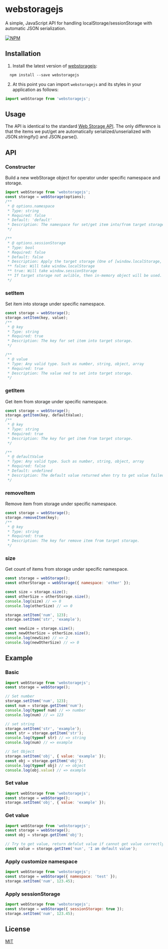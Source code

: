 

# webstoragejs

A simple, JavaScript API for handling localStorage/sessionStorage with automatic JSON serialization.

[![NPM](https://nodei.co/npm/webstoragejs.png?downloads=true&stars=true)](https://www.npmjs.com/package/webstoragejs/)

## Installation

1. Install the latest version of [webstoragejs](https://github.com/seawind543/web-storage):

```
  npm install --save webstoragejs
  ```

2. At this point you can import `webstoragejs` and its styles in your application as follows:

```javascript
import webStorage from 'webstoragejs';
```

## Usage

The API is identical to the standard [Web Storage API](https://developer.mozilla.org/en-US/docs/Web/API/Storage). The only difference is that the items we put/get are automatically serialized/unserialized with JSON.stringify() and JSON.parse().

## API

### Constructer
Build a new webStorage object for operator under specific namespace and storage.
```javascript
import webStorage from 'webstoragejs';
const storage = webStorage(options);
/**
 * @ options.namespace
 * Type: string
 * Required: false
 * Default: 'default'
 * Description: The namespace for set/get item into/from target storage.
 */

/**
 * @ options.sessionStorage
 * Type: bool
 * Required: false
 * Default: false
 * Description: Apply the target storage (One of [window.localStorage, window.sessionStorage]) for set/get item.
 ** false: Will take window.localStorage
 ** true: Will take window.sessionStorage
 ** If target storage not avlible, then in-memory object will be used. For example sofari do not support localStorage/sessionStorage in private browsing mode.
 */
```
### setItem
Set item into storage under specific namespace.
```javascript
const storage = webStorage();
storage.setItem(key, value);
/**
 * @ key
 * Type: string
 * Required: true
 * Description: The key for set item into target storage.
 */

/**
 * @ value
 * Type: Any valid type. Such as number, string, object, array
 * Required: true
 * Description: The value ned to set into target storage.
 */
```

### getItem
Get item from storage under specific namespace.
```javascript
const storage = webStorage();
storage.getItem(key, defaultValue);
/**
 * @ key
 * Type: string
 * Required: true
 * Description: The key for get item from target storage.
 */

/**
 * @ defaultValue
 * Type: Any valid type. Such as number, string, object, array
 * Required: false
 * Default: undefined
 * Description: The default value returned when try to get value failed.
 */
```
### removeItem
Remove item from storage under specific namespace.
```javascript
const storage = webStorage();
storage.removeItem(key);
/**
 * @ key
 * Type: string
 * Required: true
 * Description: The key for remove item from target storage.
 */
```

### size
Get count of items from storage under specific namespace.
```javascript
const storage = webStorage();
const otherStorage = webStorage({ namespace: 'other' });

const size = storage.size();
const otherSize = otherStorage.size();
console.log(size) // => 0
console.log(otherSize) // => 0

storage.setItem('num', 123);
storage.setItem('str', 'example');

const newSize = storage.size();
const newOtherSize = otherSize.size();
console.log(newSize) // => 2
console.log(newOtherSize) // => 0
```

## Example

### Basic
```javascript
import webStorage from 'webstoragejs';
const storage = webStorage();

// Set number
storage.setItem('num', 123);
const num = storage.getItem('num');
console.log(typeof num) // => number
console.log(num) // => 123

// set string
storage.setItem('str', 'example');
const str = storage.getItem('str');
console.log(typeof str) // => string
console.log(num) // => example

// Set Object
storage.setItem('obj', { value: 'example' });
const obj = storage.getItem('obj');
console.log(typeof obj) // => object
console.log(obj.value) // => example
```

### Set value
```javascript
import webStorage from 'webstoragejs';
const storage = webStorage();
storage.setItem('obj', { value: 'example' });
```

### Get value
```javascript
import webStorage from 'webstoragejs';
const storage = webStorage();
const obj = storage.getItem('obj');

// Try to get value, return defalut value if cannot get value correctly
const value = storage.getItem('nun', 'I am default value');
```

### Apply customize namespace
```javascript
import webStorage from 'webstoragejs';
const storage = webStorage({ namespace: 'test' });
storage.setItem('num', 123.45);
```
### Apply sessionStorage
```javascript
import webStorage from 'webstoragejs';
const storage = webStorage({ sessionStorage: true });
storage.setItem('num', 123.45);
```

## License

[MIT](https://github.com/seawind543/web-storage/blob/master/LICENSE)